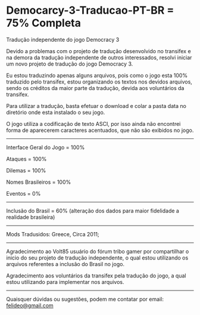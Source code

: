 # Democarcy-3-Traducao-PT-BR = 75% Completa

Tradução independente do jogo Democracy 3

Devido a problemas com o projeto de tradução desenvolvido no transifex e na demora da tradução independente de outros interessados, resolvi iniciar um novo projeto de tradução do jogo Democracy 3.

Eu estou traduzindo apenas alguns arquivos, pois como o jogo esta 100% traduzido pelo transifex, estou organizando os textos nos devidos arquivos, sendo os créditos da maior parte da tradução, devida aos voluntários da transifex.

Para utilizar a tradução, basta efetuar o download e colar a pasta data no diretório onde esta instalado o seu jogo.

O jogo utiliza a codificação de texto ASCI, por isso ainda não encontrei forma de aparecerem caracteres acentuados, que não são exibidos no jogo.

------------------------------------------------------------------------------------

Interface Geral do Jogo = 100%

Ataques = 100%

Dilemas = 100%

Nomes Brasileiros = 100%

Eventos = 0%

------------------------------------------------------------------------------------

Inclusão do Brasil = 60% (alteração dos dados para maior fidelidade a realidade brasileira)

------------------------------------------------------------------------------------

Mods Tradusidos: Greece, Circa 2011;

------------------------------------------------------------------------------------

Agradecimento ao Volt85 usuário do fórum tribo gamer por compartilhar o inicio do seu projeto de tradução independente, o qual estou utilizando os arquivos referentes a inclusão do Brasil no jogo.

Agradecimento aos voluntários da transifex pela tradução do jogo, a qual estou utilizando para implementar nos arquivos.

------------------------------------------------------------------------------------

Quaisquer dúvidas ou sugestões, podem me contatar por email: felideo@gmail.com